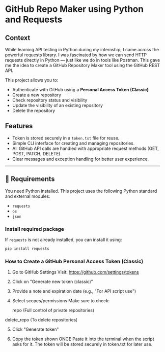 # GitHub Repo Maker using Python and Requests

## Context

While learning API testing in Python during my internship, I came across the powerful requests library. I was fascinated by how we can send HTTP requests directly in Python — just like we do in tools like Postman. This gave me the idea to create a GitHub Repository Maker tool using the GitHub REST API.

This project allows you to:
- Authenticate with GitHub using a **Personal Access Token (Classic)**
- Create a new repository
- Check repository status and visibility
- Update the visibility of an existing repository
- Delete the repository

##  Features

- Token is stored securely in a `token.txt` file for reuse.
- Simple CLI interface for creating and managing repositories.
- All GitHub API calls are handled with appropriate request methods (GET, POST, PATCH, DELETE).
- Clear messages and exception handling for better user experience.

---

## 🔧 Requirements

You need Python installed. This project uses the following Python standard and external modules:

- `requests`
- `os`
- `json`

### Install required package

If `requests` is not already installed, you can install it using:

```bash
pip install requests
```

 ### How to Create a GitHub Personal Access Token (Classic)

1) Go to GitHub Settings
Visit: https://github.com/settings/tokens

2) Click on "Generate new token (classic)"

3) Provide a note and expiration date (e.g., "For API script use")

4) Select scopes/permissions
   Make sure to check:

   repo (Full control of private repositories)

  delete_repo (To delete repositories)

5) Click "Generate token"

6) Copy the token shown ONCE
   Paste it into the terminal when the script asks for it. The token will be stored securely in token.txt for later use.




